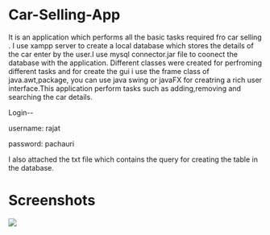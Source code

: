 # Car-Selling-App

It is an application which performs all the basic tasks required fro car selling . I use xampp server to create a local database which stores the details of the car enter by the user.I use mysql connector.jar file to coonect the database with the application. Different classes were created for perfroming different tasks and for create the gui i use the frame class of java.awt,package, you can use java swing or javaFX for creatring a rich user interface.This application perform tasks such as adding,removing and searching the car details.

Login-- 

username: rajat

password: pachauri

I also attached the txt file which contains the query for creating the table in the database.


# Screenshots

![](Scrrenshots/Login.png)
